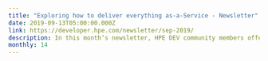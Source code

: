 ```yaml
---
title: "Exploring how to deliver everything as-a-Service - Newsletter"
date: 2019-09-13T05:00:00.000Z
link: https://developer.hpe.com/newsletter/sep-2019/
description: In this month’s newsletter, HPE DEV community members offer tutorials and advice on how to deliver applications and other solutions as-a-Service.
monthly: 14
---
```

            